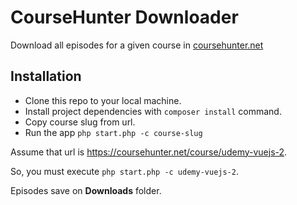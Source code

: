 # CourseHunter Downloader

Download all episodes for a given course in [coursehunter.net](https://coursehunter.net/)

## Installation

- Clone this repo to your local machine.
- Install project dependencies with ``composer install`` command.
- Copy course slug from url.
- Run the app 
``php start.php -c course-slug``

Assume that url is https://coursehunter.net/course/udemy-vuejs-2.

So, you must execute ``php start.php -c udemy-vuejs-2``.

Episodes save on **Downloads** folder.